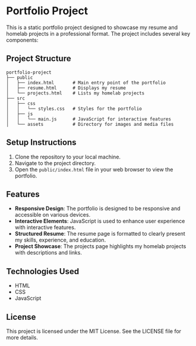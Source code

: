 # Portfolio Project

This is a static portfolio project designed to showcase my resume and homelab projects in a professional format. The project includes several key components:

## Project Structure

```
portfolio-project
├── public
│   ├── index.html       # Main entry point of the portfolio
│   ├── resume.html      # Displays my resume
│   └── projects.html    # Lists my homelab projects
├── src
│   ├── css
│   │   └── styles.css   # Styles for the portfolio
│   ├── js
│   │   └── main.js      # JavaScript for interactive features
│   └── assets           # Directory for images and media files
```

## Setup Instructions

1. Clone the repository to your local machine.
2. Navigate to the project directory.
3. Open the `public/index.html` file in your web browser to view the portfolio.

## Features

- **Responsive Design**: The portfolio is designed to be responsive and accessible on various devices.
- **Interactive Elements**: JavaScript is used to enhance user experience with interactive features.
- **Structured Resume**: The resume page is formatted to clearly present my skills, experience, and education.
- **Project Showcase**: The projects page highlights my homelab projects with descriptions and links.

## Technologies Used

- HTML
- CSS
- JavaScript

## License

This project is licensed under the MIT License. See the LICENSE file for more details.